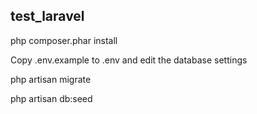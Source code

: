 ## test_laravel

php composer.phar install

Copy .env.example to .env and edit the database settings

php artisan migrate

php artisan db:seed